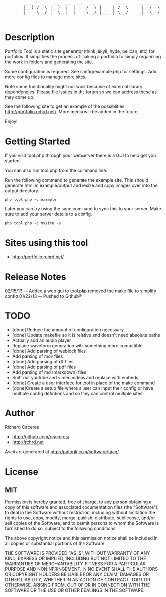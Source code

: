 <pre>
        __   __   __  ___  ___  __          __     ___  __   __       
       |__) /  \ |__)  |  |__  /  \ |    | /  \     |  /  \ /  \ |    
       |    \__/ |  \  |  |    \__/ |___ | \__/     |  \__/ \__/ |___ 
                                                                           
</pre>


Description
===========

Portfolio Tool is a static site generator (think jekyll, hyde, pelican, etc) for porfolios. It simplifies the process of making a portfolio to simply organizing the work in folders and generating the site.

Some configuration is required. See config/example.php for settings. Add more config files to manage more sites.

Note some functionality might not work because of external library dependencies. Please file issues in the forum so we can address these as they come up.

See the following site to get an example of the possiblities 
<http://portfolio.rchrd.net/>. More media will be added in the future.

Enjoy!


Getting Started
===============

If you visit tool.php through your webserver there is a GUI to help get you started.

You can also run tool.php from the command line.

Run the following command to generate the example site. This should generate html in example/output and resize and copy images over into the output directory. 

    php tool.php -c example

Later you can try using the sync command to sync this to your server. Make sure to add your server details to a config.

    php tool.php -c mysite -s



Sites using this tool
=====================

- <http://portfolio.rchrd.net/>


Release Notes
============= 

02/15/13 -- Added a web gui to tool.php removed the make file to simplify config
01/22/13 -- Pushed to Github®


TODO
====

- [done] Reduce the amount of configuration necessary.
- [done] Update makefile so it is relative and doesn't need absolute paths
- Actually add an audio player
- Replace waveform generation with something more compatible
- [done] Add parsing of weblock files
- Add parsing of mov files
- [done] Add parsing of rtf files
- [done] Add parsing of pdf files
- Add parsing of md (markdown) files
- Sniff out youtube and vimeo videos and replace with embeds
- [done] Create a user interface for tool in place of the make command
- [done]Create a setup file where a user can input their config or have multiple config defintions and so they can control multiple sites!


Author
======

Richard Caceres

- <http://github.com/rcaceres/>
- <http://rchrd.net>


Ascii art generated at <http://patorjk.com/software/taag/>



License
=======

MIT
---

Permission is hereby granted, free of charge, to any person obtaining a copy
of this software and associated documentation files (the "Software"), to deal
in the Software without restriction, including without limitation the rights
to use, copy, modify, merge, publish, distribute, sublicense, and/or sell
copies of the Software, and to permit persons to whom the Software is
furnished to do so, subject to the following conditions:

The above copyright notice and this permission notice shall be included in all
copies or substantial portions of the Software.

THE SOFTWARE IS PROVIDED "AS IS", WITHOUT WARRANTY OF ANY KIND, EXPRESS OR
IMPLIED, INCLUDING BUT NOT LIMITED TO THE WARRANTIES OF MERCHANTABILITY,
FITNESS FOR A PARTICULAR PURPOSE AND NONINFRINGEMENT. IN NO EVENT SHALL THE
AUTHORS OR COPYRIGHT HOLDERS BE LIABLE FOR ANY CLAIM, DAMAGES OR OTHER
LIABILITY, WHETHER IN AN ACTION OF CONTRACT, TORT OR OTHERWISE, ARISING FROM,
OUT OF OR IN CONNECTION WITH THE SOFTWARE OR THE USE OR OTHER DEALINGS IN THE
SOFTWARE.

